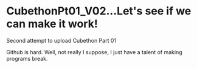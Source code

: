 # CubethonPt01_V02...Let's see if we can make it work!
Second attempt to upload Cubethon Part 01

Github is hard. Well, not really I suppose, I just have a talent of making programs break.

